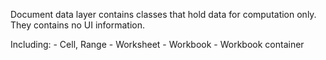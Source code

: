 Document data layer contains classes that hold data for computation only. They contains no UI information.

Including:
    - Cell, Range
    - Worksheet
    - Workbook
    - Workbook container
